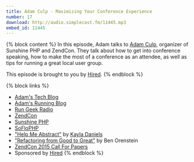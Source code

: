 ```yaml
---
title: Adam Culp - Maximizing Your Conference Experience
number: 17
download: http://audio.simplecast.fm/11445.mp3
embed_id: 11445
---
```


{% block content %}
In this episode, Adam talks to [Adam Culp](https://twitter.com/adamculp), organizer of Sunshine PHP and ZendCon. They talk about how to get into conference speaking, how to make the most of a conference as an attendee, as well as tips for running a great local user group.

This episode is brought to you by [Hired](http://hired.com/fullstackradio).
{% endblock %}

{% block links %}
- [Adam's Tech Blog](http://geekyboy.com)
- [Adam's Running Blog](http://crazyfloridian.com)
- [Run Geek Radio](http://rungeekradio.com)
- [ZendCon](http://www.zendcon.com/)
- [Sunshine PHP](http://2015.sunshinephp.com/)
- [SoFloPHP](http://www.meetup.com/South-Florida-PHP-Users-Group/)
- ["Help Me Abstract"](http://helpmeabstract.com) by [Kayla Daniels](https://twitter.com/kayladnls)
- ["Refactoring from Good to Great"](https://www.youtube.com/watch?v=DC-pQPq0acs) by Ben Orenstein
- [ZendCon 2015 Call For Papers](http://cfp.zendcon.com/)
- Sponsored by [Hired](http://hired.com/fullstackradio)
{% endblock %}
